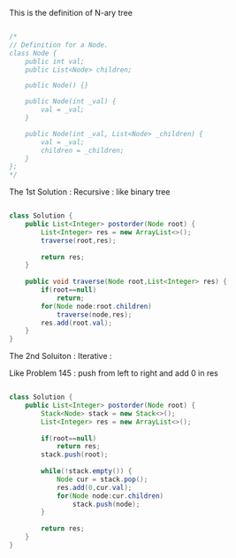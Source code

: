 

This is the definition of N-ary tree

```Java

/*
// Definition for a Node.
class Node {
    public int val;
    public List<Node> children;

    public Node() {}

    public Node(int _val) {
        val = _val;
    }

    public Node(int _val, List<Node> _children) {
        val = _val;
        children = _children;
    }
};
*/

```


The 1st Solution : Recursive : like binary tree

```Java

class Solution {
    public List<Integer> postorder(Node root) {
        List<Integer> res = new ArrayList<>();
        traverse(root,res);
        
        return res;
    }
    
    public void traverse(Node root,List<Integer> res) {
        if(root==null)
            return;
        for(Node node:root.children)
            traverse(node,res);
        res.add(root.val);
    }
}

```

The 2nd Soluiton : Iterative : 

Like Problem 145 : push from left to right and add 0 in res

```Java

class Solution {
    public List<Integer> postorder(Node root) {
        Stack<Node> stack = new Stack<>();
        List<Integer> res = new ArrayList<>();
        
        if(root==null)
            return res;
        stack.push(root);
        
        while(!stack.empty()) {
            Node cur = stack.pop();
            res.add(0,cur.val);
            for(Node node:cur.children)
                stack.push(node);
        }
        
        return res;
    }
}


```
